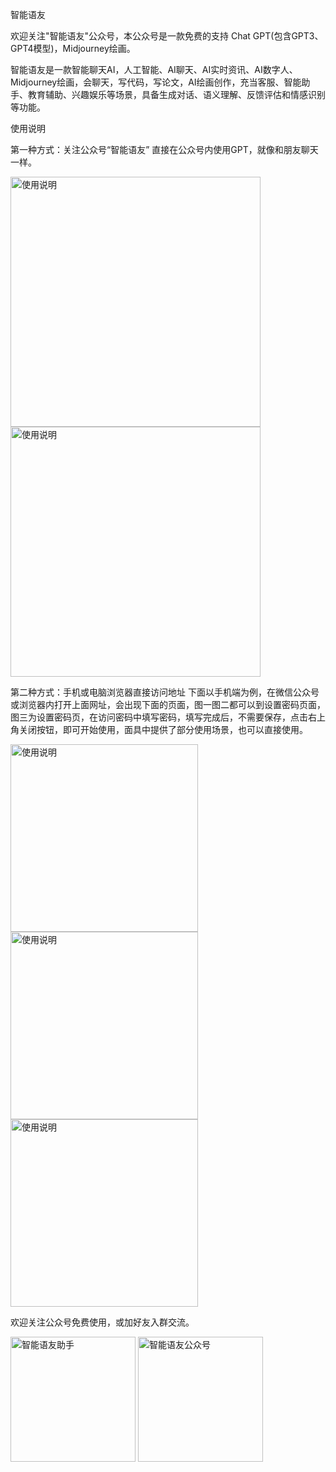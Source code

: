 智能语友

欢迎关注"智能语友"公众号，本公众号是一款免费的支持 Chat GPT(包含GPT3、GPT4模型)，Midjourney绘画。

智能语友是一款智能聊天AI，人工智能、AI聊天、AI实时资讯、AI数字人、Midjourney绘画，会聊天，写代码，写论文，AI绘画创作，充当客服、智能助手、教育辅助、兴趣娱乐等场景，具备生成对话、语义理解、反馈评估和情感识别等功能。

使用说明

第一种方式：关注公众号“智能语友”
直接在公众号内使用GPT，就像和朋友聊天一样。

<img src="https://github.com/ethan668888/znyy/assets/159233497/307deab4-84b2-4f77-ab70-9bb5d6619b2c" alt="使用说明" width="400" hight="500">
<img src="https://github.com/ethan668888/znyy/assets/159233497/47dd69e6-4d0c-42a8-b1a1-0741c8f8a479" alt="使用说明" width="400" hight="500">

第二种方式：手机或电脑浏览器直接访问地址
下面以手机端为例，在微信公众号或浏览器内打开上面网址，会出现下面的页面，图一图二都可以到设置密码页面，图三为设置密码页，在访问密码中填写密码，填写完成后，不需要保存，点击右上角关闭按钮，即可开始使用，面具中提供了部分使用场景，也可以直接使用。


<img src="https://github.com/ethan668888/znyy/assets/159233497/a99e9025-82bf-4dc1-b52d-5bebbe511d86" alt="使用说明" width="300" hight="500">
<img src="https://github.com/ethan668888/znyy/assets/159233497/ec705727-e3c1-4cf1-adfc-1e0b0270582e" alt="使用说明" width="300" hight="500">
<img src="https://github.com/ethan668888/znyy/assets/159233497/c60e2905-3838-4cea-bd37-19e414ea5eef" alt="使用说明" width="300" hight="500">




欢迎关注公众号免费使用，或加好友入群交流。


<img src="https://github.com/ethan668888/znyy/assets/159233497/60cb1841-54ab-41d7-a172-862d81cb741e" alt="智能语友助手" width="200" hight="200">
<img src="https://github.com/ethan668888/znyy/assets/159233497/e44441c2-cffc-4d07-8c80-97027268a539" alt="智能语友公众号" width="200" hight="200">
